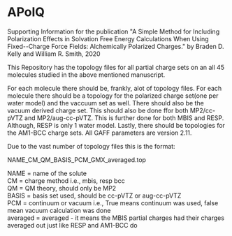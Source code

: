 # APolQ
Supporting Information for the publication "A Simple Method for Including Polarization Effects in Solvation Free Energy Calculations When Using  Fixed--Charge Force Fields: Alchemically Polarized Charges." by Braden D. Kelly and William R. Smith, 2020

This Repository has the topology files for all partial charge sets on an all 45 molecules studied in the above mentioned manuscript.

For each molecule there should be, frankly, alot of topology files. For each molecule there should be a topology for the polarized charge set(one per water model) and the vaccuum set as well. There should also be the vacuum derived charge set. This should also be done ffor both MP2/cc-pVTZ and MP2/aug-cc-pVTZ. This is further done for both MBIS and RESP. Although, RESP is only 1 water model. Lastly, there should be topologies for the AM1-BCC charge sets. All GAFF parameters are version 2.11.

Due to the vast number of topology files this is the format:

NAME_CM_QM_BASIS_PCM_GMX_averaged.top

NAME = name of the solute\
CM = charge method i.e., mbis, resp bcc\
QM = QM theory, should only be MP2\
BASIS = basis set used, should be cc-pVTZ or aug-cc-pVTZ\
PCM = continuum or vacuum i.e., True means continuum was used, false mean vacuum calculation was done\
averaged = averaged - it means the MBIS partial charges had their charges averaged out just like RESP and AM1-BCC do
